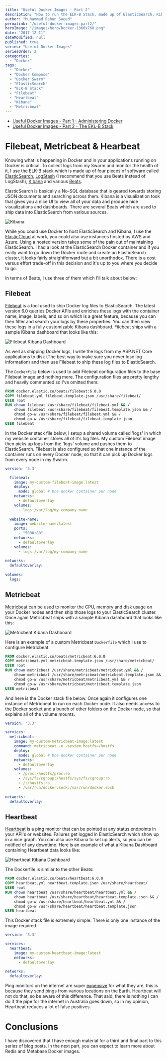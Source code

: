 ```yaml
---
title: "Useful Docker Images - Part 2"
description: "How to run the ELK-B Stack, made up of ElasticSearch, Kibana, Filebeat, Metricbeat and Heartbeat using Docker and Docker Swarm."
author: "Muhammad Rehan Saeed"
permalink: "/useful-docker-images-part2/"
heroImage: "/images/hero/Docker-1366x768.png"
date: "2017-12-11"
dateModified: null
published: true
series: "Useful Docker Images"
seriesOrder: 2
categories:
  - "Docker"
tags:
  - "Docker"
  - "Docker Compose"
  - "Docker Swarm"
  - "ElasticSearch"
  - "ELK-B Stack"
  - "Filebeat"
  - "Heartbeat"
  - "Kibana"
  - "Metricbeat"
---
```


- [Useful Docker Images - Part 1 - Administering Docker](/useful-docker-images-part1/)
- [Useful Docker Images - Part 2 - The EKL-B Stack](/useful-docker-images-part2/)

# Filebeat, Metricbeat & Hearbeat

Knowing what is happening in Docker and in your applications running on Docker is critical. To collect logs from my Swarm and monitor the health of it, I use the ELK-B stack which is made up of four pieces of software called [ElasticSearch](https://www.elastic.co/products/elasticsearch), [LogStash](https://www.elastic.co/products/logstash) (I recommend that you use Beats instead of LogStash), [Kibana](https://www.elastic.co/products/kibana) and various [Beats](https://www.elastic.co/products/beats).

ElasticSearch is basically a No-SQL database that is geared towards storing JSON documents and searching across them. Kibana is a visualization took that gives you a nice UI to view all of your data and produce nice visualizations and dashboards. There are several Beats which are used to ship data into ElasticSearch from various sources.

![Kibana](./images/Kibana.jpg)

While you could use Docker to host ElasticSearch and Kibana, I use the [ElasticCloud](https://www.elastic.co/cloud) at work, you could also use instances hosted by AWS and Azure. Using a hosted version takes some of the pain out of maintaining ElasticSearch. I had a look at the ElasticSearch Docker container and if you really want to go down the Docker route and create an ElasticSearch cluster, it looks fairly straightforward but a bit unorthodox. There is a cost versus effort trade-off in this decision and it's up to you where you decide to go.

In terms of Beats, I use three of them which I'll talk about below:

## Filebeat

[Filebeat](https://www.elastic.co/products/beats/filebeat) is a tool used to ship Docker log files to ElasticSearch. The latest version 6.0 queries Docker APIs and enriches these logs with the container name, image, labels, and so on which is a great feature, because you can then filter and search your logs by these properties. You can then view these logs in a fully customizable Kibana dashboard. Filebeat ships with a sample Kibana dashboard that looks like this:

![Filebeat Kibana Dashboard](./images/Filebeat-Kibana-Dashboard.jpg)

As well as shipping Docker logs, I write the logs from my ASP.NET Core applications to disk (The best way to make sure you never lose log information) and then use Filebeat to ship these log files to ElasticSearch.

The `Dockerfile` below is used to add Filebeat configuration files to the base Filebeat image and nothing more. The configuration files are pretty lengthy and heavily commented so I've omitted them:

```dockerfile
FROM docker.elastic.co/beats/filebeat:6.0.0
COPY filebeat.yml filebeat.template.json /usr/share/filebeat/
USER root
RUN chown filebeat /usr/share/filebeat/filebeat.yml && /
    chown filebeat /usr/share/filebeat/filebeat.template.json && /
    chmod go-w /usr/share/filebeat/filebeat.yml && /
    chmod go-w /usr/share/filebeat/filebeat.template.json
USER filebeat
```

In the Docker stack file below, I setup a shared volume called 'logs' in which my website container stores all of it's log files. My custom Filebeat image then picks up logs from the 'logs' volume and pushes them to ElasticSearch. Filebeat is also configured so that one instance of the container runs on every Docker node, so that it can pick up Docker logs from every node in my Swarm.

```yaml
version: '3.3'

  filebeat:
    image: my-custom-filebeat-image:latest
    deploy:
      mode: global # One docker container per node
    networks:
      - defaultoverlay
    volumes:
      - logs:/var/log/my-company-name
      
  website-name:
    image: website-name:latest
    ports:
      - "5000:80"
    networks:
      - defaultoverlay
    volumes:
      - logs:/var/log/my-company-name
      
networks:
  defaultoverlay:
  
volumes:
  logs:
```

## Metricbeat

[Metricbeat](https://www.elastic.co/downloads/beats/metricbeat) can be used to monitor the CPU, memory and disk usage on your Docker nodes and then ship those logs to your ElasticSearch cluster. Once again Metricbeat ships with a sample Kibana dashboard that looks like this:

![Metricbeat Kibana Dashboard](./images/Metricbeat-Kibana-Dashboard.jpg)

Here is an example of a custom Metricbeat `Dockerfile` which I use to configure Metricbeat:

```dockerfile
FROM docker.elastic.co/beats/metricbeat:6.0.0
COPY metricbeat.yml metricbeat.template.json /usr/share/metricbeat/
USER root
RUN chown metricbeat /usr/share/metricbeat/metricbeat.yml && /
    chown metricbeat /usr/share/metricbeat/metricbeat.template.json && /
    chmod go-w /usr/share/metricbeat/metricbeat.yml && /
    chmod go-w /usr/share/metricbeat/metricbeat.template.json
USER metricbeat
```

And here is the Docker stack file below. Once again it configures one instance of Metricbeat to run on each Docker node. It also needs access to the Docker socket and a bunch of other folders on the Docker node, so that explains all of the volume mounts.

```yaml
version: '3.3'

services: 
  metricbeat:
    image: my-custom-metricbeat-image:latest
    command: metricbeat -e -system.hostfs=/hostfs
    deploy:
      mode: global # One docker container per node
    networks:
      - defaultoverlay
    volumes:
      - /proc:/hostfs/proc:ro
      - /sys/fs/cgroup:/hostfs/sys/fs/cgroup:ro
      - /:/hostfs:ro
      - /var/run/docker.sock:/var/run/docker.sock
      
networks:
  defaultoverlay:
```

## Heartbeat

[Heartbeat](https://www.elastic.co/products/beats/heartbeat) is a ping monitor that can be pointed at any status endpoints in your API's or websites. Failures get logged in ElasticSearch which show up in a nice graph. You can also use Kibana to set up alerts, so you can be notified of any downtime. Here is an example of what a Kibana Dashboard containing Heartbeat data looks like:

![Heartbeat Kibana Dashboard](./images/Heartbeat-Kibana-Dashboard.jpg)

The Dockerfile is similar to the other Beats:

```dockerfile
FROM docker.elastic.co/beats/heartbeat:6.0.0
COPY heartbeat.yml heartbeat.template.json /usr/share/heartbeat/
USER root
RUN chown heartbeat /usr/share/heartbeat/heartbeat.yml && /
    chown heartbeat /usr/share/heartbeat/heartbeat.template.json && /
    chmod go-w /usr/share/heartbeat/heartbeat.yml && /
    chmod go-w /usr/share/heartbeat/heartbeat.template.json
USER heartbeat
```

This Docker stack file is extremely simple. There is only one instance of the image required.

```yaml
version: '3.3'

services: 
  heartbeat:
    image: my-custom-heartbeat-image:latest
    networks:
      - defaultoverlay
      
networks:
  defaultoverlay:
```

Ping monitors on the internet are super [expensive](https://www.pingdom.com/free) for what they are, this is because they send pings from various locations on the Earth. Heartbeat will not do that, so be aware of this difference. That said, there is nothing I can do if the pipe for the internet in Australia goes down, so in my opinion, Heartbeat reduces a lot of false positives.

# Conclusions

I have discovered that I have enough material for a third and final part to this series of blog posts. In the next part, you can expect to learn more about Redis and Metabase Docker images.
